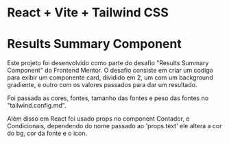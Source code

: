 # React + Vite + Tailwind CSS

# Results Summary Component

Este projeto foi desenvolvido como parte do desafio "Results Summary Component" do Frontend Mentor. O desafio consiste em criar um codigo para exibir um componente card, dividido em 2, um com um background gradiente, e outro com os valores passados para dar um resultado.

Foi passada as cores, fontes, tamanho das fontes e peso das fontes no "tailwind.config.md".

Além disso em React foi usado props no component Contador, e Condicionais, dependendo do nome passado ao 'props.text' ele altera a cor do bg, cor da fonte e o icon.